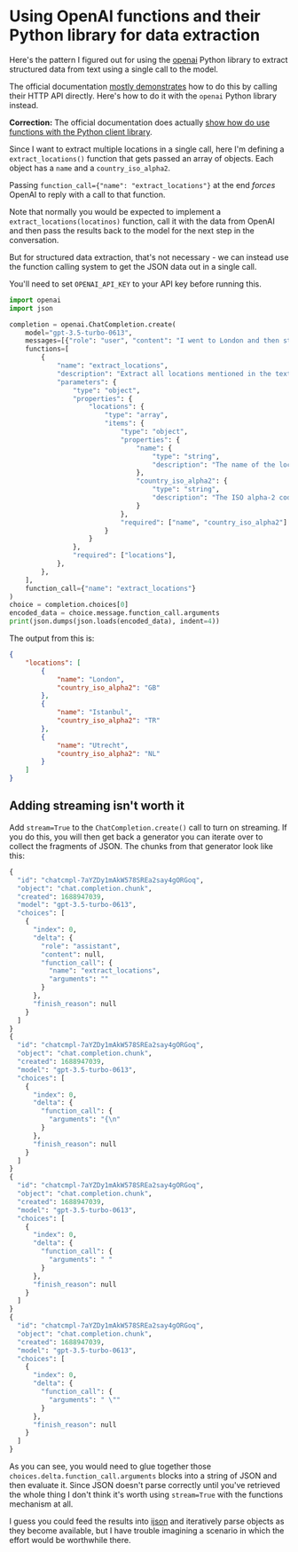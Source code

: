 # Using OpenAI functions and their Python library for data extraction

Here's the pattern I figured out for using the [openai](https://github.com/openai/openai-python) Python library to extract structured data from text using a single call to the model.

The official documentation [mostly demonstrates](https://github.com/openai/openai-cookbook/blob/main/examples/How_to_call_functions_with_chat_models.ipynb) how to do this by calling their HTTP API directly. Here's how to do it with the `openai` Python library instead.

**Correction:** The official documentation does actually [show how do use functions with the Python client library](https://platform.openai.com/docs/guides/gpt/chat-completions-api).

Since I want to extract multiple locations in a single call, here I'm defining a `extract_locations()` function that gets passed an array of objects. Each object has a `name` and a `country_iso_alpha2`.

Passing `function_call={"name": "extract_locations"}` at the end _forces_ OpenAI to reply with a call to that function.

Note that normally you would be expected to implement a `extract_locations(locatinos)` function, call it with the data from OpenAI and then pass the results back to the model for the next step in the conversation.

But for structured data extraction, that's not necessary - we can instead use the function calling system to get the JSON data out in a single call.

You'll need to set `OPENAI_API_KEY` to your API key before running this.

```python
import openai
import json

completion = openai.ChatCompletion.create(
    model="gpt-3.5-turbo-0613",
    messages=[{"role": "user", "content": "I went to London and then stopped in Istanbul and Utrecht."}],
    functions=[
        {
            "name": "extract_locations",
            "description": "Extract all locations mentioned in the text",
            "parameters": {
                "type": "object",
                "properties": {
                    "locations": {
                        "type": "array",
                        "items": {
                            "type": "object",
                            "properties": {
                                "name": {
                                    "type": "string",
                                    "description": "The name of the location"
                                },
                                "country_iso_alpha2": {
                                    "type": "string",
                                    "description": "The ISO alpha-2 code of the country where the location is situated"
                                }
                            },
                            "required": ["name", "country_iso_alpha2"]
                        }
                    }
                },
                "required": ["locations"],
            },
        },
    ],
    function_call={"name": "extract_locations"}
)
choice = completion.choices[0]
encoded_data = choice.message.function_call.arguments
print(json.dumps(json.loads(encoded_data), indent=4))
```
The output from this is:
```json
{
    "locations": [
        {
            "name": "London",
            "country_iso_alpha2": "GB"
        },
        {
            "name": "Istanbul",
            "country_iso_alpha2": "TR"
        },
        {
            "name": "Utrecht",
            "country_iso_alpha2": "NL"
        }
    ]
}
```
## Adding streaming isn't worth it

Add `stream=True` to the `ChatCompletion.create()` call to turn on streaming. If you do this, you will then get back a generator you can iterate over to collect the fragments of JSON. The chunks from that generator look like this:
```python
{
  "id": "chatcmpl-7aYZDy1mAkW578SREa2say4gORGoq",
  "object": "chat.completion.chunk",
  "created": 1688947039,
  "model": "gpt-3.5-turbo-0613",
  "choices": [
    {
      "index": 0,
      "delta": {
        "role": "assistant",
        "content": null,
        "function_call": {
          "name": "extract_locations",
          "arguments": ""
        }
      },
      "finish_reason": null
    }
  ]
}
{
  "id": "chatcmpl-7aYZDy1mAkW578SREa2say4gORGoq",
  "object": "chat.completion.chunk",
  "created": 1688947039,
  "model": "gpt-3.5-turbo-0613",
  "choices": [
    {
      "index": 0,
      "delta": {
        "function_call": {
          "arguments": "{\n"
        }
      },
      "finish_reason": null
    }
  ]
}
{
  "id": "chatcmpl-7aYZDy1mAkW578SREa2say4gORGoq",
  "object": "chat.completion.chunk",
  "created": 1688947039,
  "model": "gpt-3.5-turbo-0613",
  "choices": [
    {
      "index": 0,
      "delta": {
        "function_call": {
          "arguments": " "
        }
      },
      "finish_reason": null
    }
  ]
}
{
  "id": "chatcmpl-7aYZDy1mAkW578SREa2say4gORGoq",
  "object": "chat.completion.chunk",
  "created": 1688947039,
  "model": "gpt-3.5-turbo-0613",
  "choices": [
    {
      "index": 0,
      "delta": {
        "function_call": {
          "arguments": " \""
        }
      },
      "finish_reason": null
    }
  ]
}
```
As you can see, you would need to glue together those `choices.delta.function_call.arguments` blocks into a string of JSON and then evaluate it. Since JSON doesn't parse correctly until you've retrieved the whole thing I don't think it's worth using `stream=True` with the functions mechanism at all.

I guess you could feed the results into [ijson](https://pypi.org/project/ijson/) and iteratively parse objects as they become available, but I have trouble imagining a scenario in which the effort would be worthwhile there.
